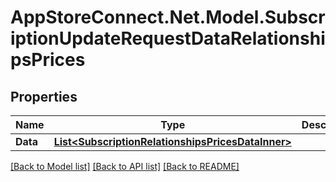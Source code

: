 # AppStoreConnect.Net.Model.SubscriptionUpdateRequestDataRelationshipsPrices

## Properties

Name | Type | Description | Notes
------------ | ------------- | ------------- | -------------
**Data** | [**List&lt;SubscriptionRelationshipsPricesDataInner&gt;**](SubscriptionRelationshipsPricesDataInner.md) |  | [optional] 

[[Back to Model list]](../README.md#documentation-for-models) [[Back to API list]](../README.md#documentation-for-api-endpoints) [[Back to README]](../README.md)

